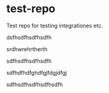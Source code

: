 # test-repo
Test repo for testing integrationes etc.

dsfhsdfhsdfhsdfh

srdhwrehrtherth

sdfhsdfhsdfhsdfh

sdfhdfhdfghdfgjfdgjdfgj

sdfhsdfhsdfhsdfhsdfh
